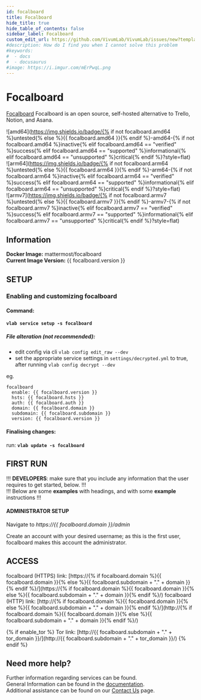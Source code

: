```yaml
---
id: focalboard
title: Focalboard
hide_title: true
hide_table_of_contents: false
sidebar_label: Focalboard
custom_edit_url: https://github.com/VivumLab/VivumLab/issues/new?template=documentation.md
#description: How do I find you when I cannot solve this problem
#keywords:
#  - docs
#  - docusaurus
#image: https://i.imgur.com/mErPwqL.png
---
```


# Focalboard

[Focalboard](https://www.focalboard.com) Focalboard is an open source, self-hosted alternative to Trello, Notion, and Asana.

![amd64](https://img.shields.io/badge/{% if not focalboard.amd64 %}untested{% else %}{{ focalboard.amd64 }}{% endif %}-amd64-{% if not focalboard.amd64 %}inactive{% elif focalboard.amd64 == "verified" %}success{% elif focalboard.amd64 == "supported" %}informational{% elif focalboard.amd64 == "unsupported" %}critical{% endif %}?style=flat) <br />
![arm64](https://img.shields.io/badge/{% if not focalboard.arm64 %}untested{% else %}{{ focalboard.arm64 }}{% endif %}-arm64-{% if not focalboard.arm64 %}inactive{% elif focalboard.arm64 == "verified" %}success{% elif focalboard.arm64 == "supported" %}informational{% elif focalboard.arm64 == "unsupported" %}critical{% endif %}?style=flat) <br />
![armv7](https://img.shields.io/badge/{% if not focalboard.armv7 %}untested{% else %}{{ focalboard.armv7 }}{% endif %}-armv7-{% if not focalboard.armv7 %}inactive{% elif focalboard.armv7 == "verified" %}success{% elif focalboard.armv7 == "supported" %}informational{% elif focalboard.armv7 == "unsupported" %}critical{% endif %}?style=flat) <br />

## Information

**Docker Image:** mattermost/focalboard <br />
**Current Image Version:** {{ focalboard.version }}

## SETUP

### Enabling and customizing focalboard

#### Command:

**`vlab service setup -s focalboard`**

##### File alteration (not recommended):

- edit config via cli `vlab config edit_raw --dev`
- set the appropriate service settings in `settings/decrypted.yml` to true, after running `vlab config decrypt --dev`

eg.
```
focalboard
  enable: {{ focalboard.version }}
  hsts: {{ focalboard.hsts }}
  auth: {{ focalboard.auth }}
  domain: {{ focalboard.domain }}
  subdomain: {{ focalboard.subdomain }}
  version: {{ focalboard.version }}
```

#### Finalising changes:

run: **`vlab update -s focalboard`**

## FIRST RUN

!!! **DEVELOPERS**: make sure that you include any information that the user requires to get started, below. !!! <br />
!!! Below are some **examples** with headings, and with some **example** instructions !!!

#### ADMINISTRATOR SETUP

Navigate to *https://{{ focalboard.domain }}/admin*

Create an account with your desired username; as this is the first user, focalboard makes this account the administrator.

## ACCESS

focalboard (HTTPS) link: [https://{% if focalboard.domain %}{{ focalboard.domain }}{% else %}{{ focalboard.subdomain + "." + domain }}{% endif %}/](https://{% if focalboard.domain %}{{ focalboard.domain }}{% else %}{{ focalboard.subdomain + "." + domain }}{% endif %}/)
focalboard (HTTP) link: [http://{% if focalboard.domain %}{{ focalboard.domain }}{% else %}{{ focalboard.subdomain + "." + domain }}{% endif %}/](http://{% if focalboard.domain %}{{ focalboard.domain }}{% else %}{{ focalboard.subdomain + "." + domain }}{% endif %}/)

{% if enable_tor %}
Tor link: [http://{{ focalboard.subdomain + "." + tor_domain }}/](http://{{ focalboard.subdomain + "." + tor_domain }}/)
{% endif %}

## Need more help?
Further information regarding services can be found. <br />
General Information can be found in the [documentation](https://vivumlab.com/docs). <br />
Additional assistance can be found on our [Contact Us](https://vivumlab.com/docs/contact) page.
